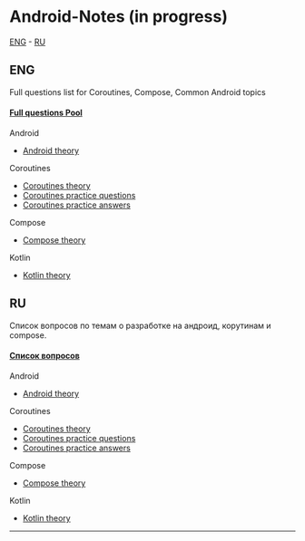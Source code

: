 # Android-Notes (in  progress)

[ENG](#eng) - [RU](#ru)

## ENG

Full questions list for Coroutines, Compose, Common Android topics

#### [Full questions Pool](QuestionsPool_eng.md)

Android
- [Android theory](src/common_android/CommonAndroid_eng.md) 

Coroutines
- [Coroutines theory](src/coroutines/eng/CoroutinesTheory_eng.md)
- [Coroutines practice questions](src/coroutines/CoroutinesPracticeQuestions.kt)
- [Coroutines practice answers](src/coroutines/eng/CoroutinesPracticeAnswers_eng.md)

Compose
- [Compose theory](src/compose/ru/ComposeTheory_ru.md)

Kotlin
- [Kotlin theory](src/ktl/KotlinTheory_eng.md)



## RU
Список вопросов по темам о разработке на андроид, корутинам и compose.

#### [Список вопросов](QuestionsPool_ru.md)

Android
- [Android theory](src/common_android/CommonAndroid_ru.md)


Coroutines
- [Coroutines theory](src/coroutines/ru/CoroutinesTheory_ru.md)
- [Coroutines practice questions](src/coroutines/CoroutinesPracticeQuestions.kt)
- [Coroutines practice answers](src/coroutines/ru/CoroutinesPracticeAnswers_ru.md)


Compose
- [Compose theory](src/compose/ru/ComposeTheory_ru.md)

Kotlin
- [Kotlin theory](src/ktl/KotlinTheory_ru.md)



****

